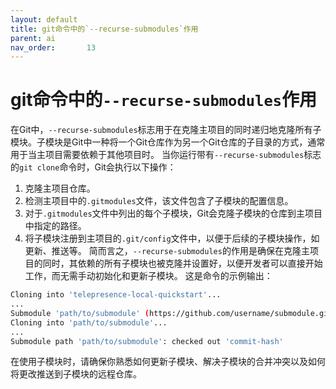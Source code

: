 ```yaml
---
layout: default
title: git命令中的`--recurse-submodules`作用
parent: ai
nav_order:       13
---
```


# git命令中的`--recurse-submodules`作用

在Git中，`--recurse-submodules`标志用于在克隆主项目的同时递归地克隆所有子模块。子模块是Git中一种将一个Git仓库作为另一个Git仓库的子目录的方式，通常用于当主项目需要依赖于其他项目时。
当你运行带有`--recurse-submodules`标志的`git clone`命令时，Git会执行以下操作：

1. 克隆主项目仓库。
2. 检测主项目中的`.gitmodules`文件，该文件包含了子模块的配置信息。
3. 对于`.gitmodules`文件中列出的每个子模块，Git会克隆子模块的仓库到主项目中指定的路径。
4. 将子模块注册到主项目的`.git/config`文件中，以便于后续的子模块操作，如更新、推送等。
简而言之，`--recurse-submodules`的作用是确保在克隆主项目的同时，其依赖的所有子模块也被克隆并设置好，以便开发者可以直接开始工作，而无需手动初始化和更新子模块。
这是命令的示例输出：

```sh
Cloning into 'telepresence-local-quickstart'...
...
Submodule 'path/to/submodule' (https://github.com/username/submodule.git) registered for path 'path/to/submodule'
Cloning into 'path/to/submodule'...
...
Submodule path 'path/to/submodule': checked out 'commit-hash'
```

在使用子模块时，请确保你熟悉如何更新子模块、解决子模块的合并冲突以及如何将更改推送到子模块的远程仓库。
